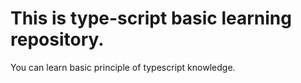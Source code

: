 # This is type-script basic learning repository.

You can learn basic principle of typescript knowledge.

